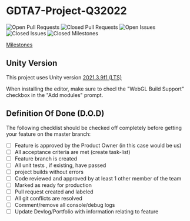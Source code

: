 # GDTA7-Project-Q32022

![Open Pull  Requests](https://img.shields.io/github/issues-pr-raw/After-Dark-Communications/GDTA7-Project-Q3-2022?style=plastic)
![Closed Pull Requests](https://img.shields.io/github/issues-pr-closed-raw/After-Dark-Communications/GDTA7-Project-Q3-2022?style=plastic)
![Open Issues](https://img.shields.io/github/issues-raw/After-Dark-Communications/GDTA7-Project-Q3-2022?style=plastic)
![Closed Issues](https://img.shields.io/github/issues-closed-raw/After-Dark-Communications/GDTA7-Project-Q3-2022?style=plastic)
![Closed Milestones](https://img.shields.io/github/milestones/closed/After-Dark-Communications/GDTA7-Project-Q3-2022?style=plastic)

[Milestones](https://github.com/After-Dark-Communications/GDTA7-Project-Q3-2022/milestones)

## Unity Version
This project uses Unity version [2021.3.9f1 (LTS)](unityhub://2022.1.15f1/42973686a05c)

When installing the editor, make sure to checl the "WebGL Build Support" checkbox in the "Add modules" prompt.

## Definition Of Done (D.O.D)
The following checklist should be checked off completely before getting your feature on the master branch:
- [ ] Feature is approved by the Product Owner (in this case would be us)
- [ ] All acceptance criteria are met (create task-list)
- [ ] Feature branch is created
- [ ] All unit tests , if existing, have passed
- [ ] project builds without errors
- [ ] Code reviewed and approved by at least 1 other member of the team
- [ ] Marked as ready for production
- [ ] Pull request created and labeled
- [ ] All git conflicts are resolved
- [ ] Comment/remove all console/debug logs
- [ ] Update Devlog/Portfolio with information relating to feature
